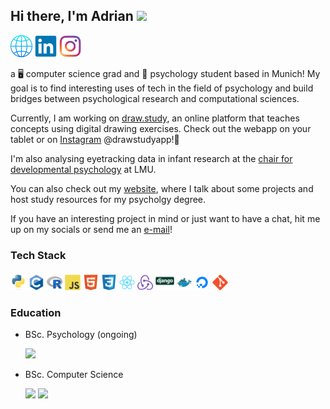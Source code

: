 ## Hi there, I'm Adrian  <img src="https://media.giphy.com/media/hvRJCLFzcasrR4ia7z/giphy.gif" width="25px">

<a href="https://adriansteffan.com" target="_blank"><img height=35 src="resources/global.png"></a>
<a href="https://www.linkedin.com/in/adriansteffan/" target="_blank"><img height=35 src="resources/svg/linkedin-original.svg"></a><!--<a href="https://www.twitter.com/adriansteffan/" target="_blank"><img height=35 src="resources/svg/twitter-original.svg"></a>-->
<a href="https://instagram.com/adriansteffan" target="_blank"><img height=35 src="resources/svg/instagram.svg"></a>







 a 🖥 computer science  grad and 🧠 psychology student based in Munich!
My goal is to find interesting uses of tech in the field of psychology and build bridges between psychological research and computational sciences.

Currently, I am working on <a target="_blank" href="https://draw.study">draw.study</a>, an online platform that teaches concepts using digital drawing exercises. Check out the webapp on your tablet or on <a target="_blank" href="https://www.instagram.com/drawstudyapp/">Instagram</a> @drawstudyapp!🙂


 I'm also analysing eyetracking data in infant research at the [chair for developmental psychology](https://www.psy.lmu.de/epp/index.html) at LMU.
 
You can also check out my <a href="https://adriansteffan.com" target="_blank">website</a>, where I talk about some projects and host study resources for my psycholgy degree.

If you have an interesting project in mind or just want to have a chat, hit me up on my socials or send me an <a href="mailto:adrian.steffan@hotmail.de" target="_blank">e-mail</a>! 



### Tech Stack
<a href=https://www.python.org target="_blank"><img height="25" src="resources/svg/python-original.svg"></img></a>
<a href=https://en.wikipedia.org/wiki/C_(programming_language)><img height="25" src="resources/svg/c-original.svg"></img></a>
<a href=https://www.r-project.org target="_blank"><img height="25" src="resources/svg/r-original.svg"></img></a>
<a href=https://www.javascript.com target="_blank"><img height="25" src="resources/svg/javascript-original.svg"></img></a>
<a href=https://www.w3.org/standards/webdesign/htmlcss target="_blank"><img height="25" src="resources/svg/html5-original.svg"></img></a>
<a href=https://www.w3.org/standards/webdesign/htmlcss target="_blank"><img height="25" src="resources/svg/css3-original.svg"></img></a>
<a href=https://reactjs.org target="_blank"><img height="25" src="resources/svg/react-original.svg"></img></a>
<a href=https://redux.js.org target="_blank"><img height="25" src="resources/svg/redux-original.svg"></img></a>
<a href=https://www.djangoproject.com target="_blank"><img height="30" src="resources/svg/django-original.svg"></img></a>
<a href=https://www.docker.com target="_blank"><img height="25" src="resources/svg/docker-original.svg"></img></a>
<a href=https://www.digitalocean.com target="_blank"><img height="25" src="resources/svg/digitalocean-original.svg"></img></a>
<a href=https://git-scm.com target="_blank"><img height="25" src="resources/svg/git-original.svg"></img></a>



### Education

* BSc. Psychology (ongoing)

    <a href="https://www.lmu.de/en/" target="_blank"><img height=30 src="https://upload.wikimedia.org/wikipedia/commons/thumb/0/06/LMU_Muenchen_Logo.svg/1280px-LMU_Muenchen_Logo.svg.png"/></a>

* BSc. Computer Science 

    <a href="https://www.tum.de/en/" target="_blank"><img height=45 src="https://upload.wikimedia.org/wikipedia/commons/thumb/c/c8/Logo_of_the_Technical_University_of_Munich.svg/1200px-Logo_of_the_Technical_University_of_Munich.svg.png"/></a>
     <a href="https://www.kaist.ac.kr/en/" target="_blank"><img height=45  src="https://www.freelogovectors.net/wp-content/uploads/2021/04/kaist-logo-freelogovectors.net_-768x768.png"/></a>
